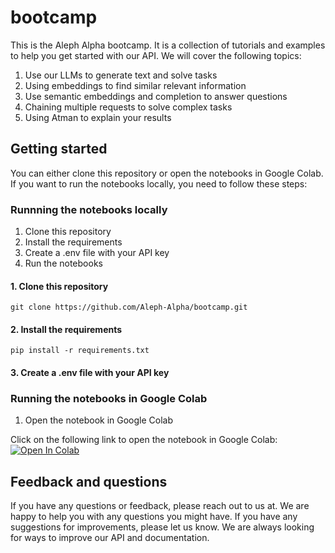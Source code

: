 # bootcamp
This is the Aleph Alpha bootcamp. It is a collection of tutorials and examples to help you get started with our API. We will cover the following topics:

1. Use our LLMs to generate text and solve tasks
2. Using embeddings to find similar relevant information
3. Use semantic embeddings and completion to answer questions
4. Chaining multiple requests to solve complex tasks
5. Using Atman to explain your results

## Getting started
You can either clone this repository or open the notebooks in Google Colab. If you want to run the notebooks locally, you need to follow these steps:

### Runnning the notebooks locally
1. Clone this repository
2. Install the requirements
3. Create a .env file with your API key
4. Run the notebooks

#### 1. Clone this repository
```
git clone https://github.com/Aleph-Alpha/bootcamp.git
```

#### 2. Install the requirements
```
pip install -r requirements.txt
```

#### 3. Create a .env file with your API key


### Running the notebooks in Google Colab
1. Open the notebook in Google Colab

Click on the following link to open the notebook in Google Colab: [![Open In Colab](https://colab.research.google.com/assets/colab-badge.svg)](https://colab.research.google.com/github/Aleph-Alpha/bootcamp/blob/main/working_with_Aleph_Alpha.ipynb)


## Feedback and questions
If you have any questions or feedback, please reach out to us at. We are happy to help you with any questions you might have. If you have any suggestions for improvements, please let us know. We are always looking for ways to improve our API and documentation.